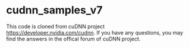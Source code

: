 # cudnn_samples_v7
This code is cloned from cuDNN project https://developer.nvidia.com/cudnn.
If you have any questions, you may find the answers in the offical forum of cuDNN project.
